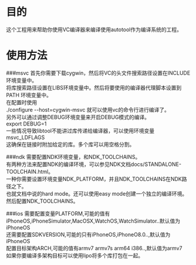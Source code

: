 目的
==
这个工程用来帮助你使用VC编译器来编译使用autotool作为编译系统的工程。<br/>

使用方法
====
###msvc
首先你需要下载cygwin，然后将VC的头文件搜索路径设置在INCLUDE环境变量中。<br/>
将库搜索路径设置在LIBS环境变量中。然后将要使用的编译器代理脚本设置到PATH
环境变量中。<br/>
在配置时使用<br/>
./configure --host=cygwin-msvc
就可以使用vc的命令行进行编译了。<br/>
另外可以通过调整DEBUG环境变量来开启DEBUG模式的编译。<br/>
export DEBUG=1<br/>
一些情况导致libtool不能讲过库传递给编译器，可以使用环境变量msvc_LDFLAGS <br/>
这确保在链接时附加给定的库。多个库可以用空格分割。<br/>

###ndk
需要配置NDK环境变量，和NDK_TOOLCHAINS。<br/>
有两种方法来配置NDK的编译环境，可以参见NDK文档docs/STANDALONE-TOOLCHAIN.html。<br/>
一种你需要设置环境变量NDK_PLATFORM，并且NDK_TOOLCHAINS在NDK路径之下。<br/>
也就文档中说的hard mode。还可以使用easy mode创建一个独立的编译环境。然后配置NDK_TOOLCHAINS。<br/>

###ios
需要配置变量PLATFORM,可能的值有iPhoneOS,iPhoneSimulator,MacOSX,WatchOS,WatchSimulator..默认值为iPhoneOS<br/>
还需要配置SDKVERSION,可能的只有iPhoneOS,iPhoneO8.0..,默认值为iPhoneOS<br/>
配置目标架构ARCH,可能的值有armv7 armv7s arm64 i386..,默认值为armv7<br/>
如果你要编译多架构目标可以使用lipo将多个库打包在一起。<br/>

